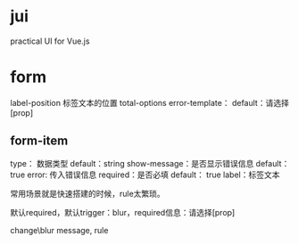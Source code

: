 # jui
practical  UI for Vue.js

# form

label-position 标签文本的位置
total-options
error-template： default：请选择[prop]

## form-item

type： 数据类型 default：string
show-message：是否显示错误信息 default：true
error: 传入错误信息
required：是否必填 default： true
label：标签文本

常用场景就是快速搭建的时候，rule太繁琐。

默认required，默认trigger：blur，required信息：请选择[prop]

change\blur
message, rule